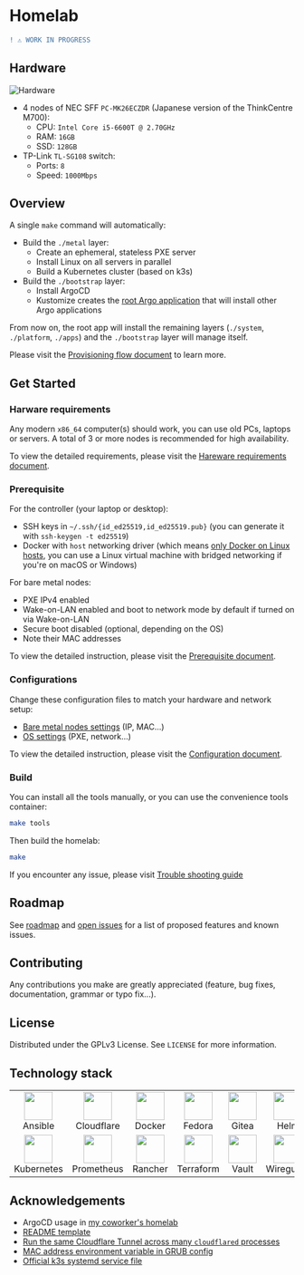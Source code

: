 # Homelab

```diff
! ⚠️ WORK IN PROGRESS
```

## Hardware

![Hardware](https://user-images.githubusercontent.com/27996771/98970963-25137200-2543-11eb-8f2d-f9a2d45756ef.JPG)

- 4 nodes of NEC SFF `PC-MK26ECZDR` (Japanese version of the ThinkCentre M700):
  - CPU: `Intel Core i5-6600T @ 2.70GHz`
  - RAM: `16GB`
  - SSD: `128GB`
- TP-Link `TL-SG108` switch:
  - Ports: `8`
  - Speed: `1000Mbps`

## Overview

<!-- ![Provisioning flow](https://khuedoan.github.io/homelab/diagrams/provisioning_flow.jpg) -->

A single `make` command will automatically:

- Build the `./metal` layer:
  - Create an ephemeral, stateless PXE server
  - Install Linux on all servers in parallel
  - Build a Kubernetes cluster (based on k3s)
- Build the `./bootstrap` layer:
  - Install ArgoCD
  - Kustomize creates the [root Argo application](./bootstrap/root-app) that will install other Argo applications

From now on, the root app will install the remaining layers (`./system`, `./platform`, `./apps`) and the `./bootstrap` layer will manage itself.

Please visit the [Provisioning flow document](https://khuedoan.github.io/homelab/deployment/provisioning_flow.html) to learn more.

## Get Started

### Harware requirements

Any modern `x86_64` computer(s) should work, you can use old PCs, laptops or servers.
A total of 3 or more nodes is recommended for high availability.

To view the detailed requirements, please visit the [Hareware requirements document](https://khuedoan.github.io/homelab/deployment/hardware_requirements.html).

### Prerequisite

For the controller (your laptop or desktop):

- SSH keys in `~/.ssh/{id_ed25519,id_ed25519.pub}` (you can generate it with `ssh-keygen -t ed25519`)
- Docker with `host` networking driver (which means [only Docker on Linux hosts](https://docs.docker.com/network/host/), you can use a Linux virtual machine with bridged networking if you're on macOS or Windows)

For bare metal nodes:

- PXE IPv4 enabled
- Wake-on-LAN enabled and boot to network mode by default if turned on via Wake-on-LAN
- Secure boot disabled (optional, depending on the OS)
- Note their MAC addresses

To view the detailed instruction, please visit the [Prerequisite document](https://khuedoan.github.io/homelab/deployment/prerequisite.html).

### Configurations

Change these configuration files to match your hardware and network setup:

- [Bare metal nodes settings](./metal/hosts.yml) (IP, MAC...)
- [OS settings](./metal/group_vars/all.yml) (PXE, network...)

To view the detailed instruction, please visit the [Configuration document](https://khuedoan.github.io/homelab/deployment/configuration.html).

### Build

You can install all the tools manually, or you can use the convenience tools container:

```sh
make tools
```

Then build the homelab:

```sh
make
```

If you encounter any issue, please visit [Trouble shooting guide](https://khuedoan.github.io/homelab/troubleshooting/README.html)

## Roadmap

See [roadmap](https://khuedoan.github.io/homelab/roadmap.html) and [open issues](https://github.com/khuedoan/homelab/issues) for a list of proposed features and known issues.

## Contributing

Any contributions you make are greatly appreciated (feature, bug fixes, documentation, grammar or typo fix...).

## License

Distributed under the GPLv3 License. See `LICENSE` for more information.

## Technology stack

<table>
  <tr>
    <td align="center"><a><img src="https://simpleicons.org/icons/ansible.svg" width="50px;"/><br/>Ansible</td>
    <td align="center"><a><img src="https://simpleicons.org/icons/cloudflare.svg" width="50px;"/><br/>Cloudflare</td>
    <td align="center"><a><img src="https://simpleicons.org/icons/docker.svg" width="50px;"/><br/>Docker</td>
    <td align="center"><a><img src="https://simpleicons.org/icons/fedora.svg" width="50px;"/><br/>Fedora</td>
    <td align="center"><a><img src="https://simpleicons.org/icons/gitea.svg" width="50px;"/><br/>Gitea</td>
    <td align="center"><a><img src="https://simpleicons.org/icons/helm.svg" width="50px;"/><br/>Helm</td>
  </tr>
  <tr>
    <td align="center"><a><img src="https://simpleicons.org/icons/kubernetes.svg" width="50px;"/><br/>Kubernetes</td>
    <td align="center"><a><img src="https://simpleicons.org/icons/prometheus.svg" width="50px;"/><br/>Prometheus</td>
    <td align="center"><a><img src="https://simpleicons.org/icons/rancher.svg" width="50px;"/><br/>Rancher</td>
    <td align="center"><a><img src="https://simpleicons.org/icons/terraform.svg" width="50px;"/><br/>Terraform</td>
    <td align="center"><a><img src="https://simpleicons.org/icons/vault.svg" width="50px;"/><br/>Vault</td>
    <td align="center"><a><img src="https://simpleicons.org/icons/wireguard.svg" width="50px;"/><br/>Wireguard</td>
  </tr>
  <tr>
  </tr>
</table>

## Acknowledgements

- ArgoCD usage in [my coworker's homelab](https://github.com/locmai/humble)
- [README template](https://github.com/othneildrew/Best-README-Template)
- [Run the same Cloudflare Tunnel across many `cloudflared` processes](https://developers.cloudflare.com/cloudflare-one/tutorials/many-cfd-one-tunnel)
- [MAC address environment variable in GRUB config](https://askubuntu.com/questions/1272400/how-do-i-automate-network-installation-of-many-ubuntu-18-04-systems-with-efi-and)
- [Official k3s systemd service file](https://github.com/k3s-io/k3s/blob/master/k3s.service)
